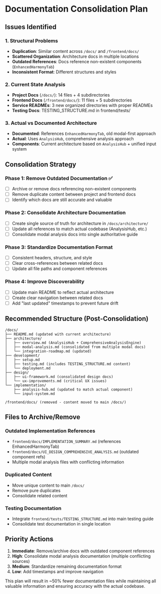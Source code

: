 # Documentation Consolidation Plan

## Issues Identified

### 1. **Structural Problems**
- **Duplication**: Similar content across `/docs/` and `/frontend/docs/`
- **Scattered Organization**: Architecture docs in multiple locations
- **Outdated References**: Docs reference non-existent components (`EnhancedHarmonyTab`)
- **Inconsistent Format**: Different structures and styles

### 2. **Current State Analysis**
- **Project Docs** (`/docs/`): 14 files + 4 subdirectories
- **Frontend Docs** (`/frontend/docs/`): 11 files + 5 subdirectories
- **Service READMEs**: 3 new organized directories with proper READMEs
- **Testing Docs**: TESTING_STRUCTURE.md in frontend/tests/

### 3. **Actual vs Documented Architecture**
- **Documented**: References `EnhancedHarmonyTab`, old modal-first approach
- **Actual**: Uses `AnalysisHub`, comprehensive analysis approach
- **Components**: Current architecture based on `AnalysisHub` + unified input system

## Consolidation Strategy

### Phase 1: Remove Outdated Documentation ✅
- [ ] Archive or remove docs referencing non-existent components
- [ ] Remove duplicate content between project and frontend docs
- [ ] Identify which docs are still accurate and valuable

### Phase 2: Consolidate Architecture Documentation
- [ ] Create single source of truth for architecture in `/docs/architecture/`
- [ ] Update all references to match actual codebase (AnalysisHub, etc.)
- [ ] Consolidate modal analysis docs into single authoritative guide

### Phase 3: Standardize Documentation Format
- [ ] Consistent headers, structure, and style
- [ ] Clear cross-references between related docs
- [ ] Update all file paths and component references

### Phase 4: Improve Discoverability
- [ ] Update main README to reflect actual architecture
- [ ] Create clear navigation between related docs
- [ ] Add "last updated" timestamps to prevent future drift

## Recommended Structure (Post-Consolidation)

```
/docs/
├── README.md (updated with current architecture)
├── architecture/
│   ├── overview.md (AnalysisHub + ComprehensiveAnalysisEngine)
│   ├── modal-analysis.md (consolidated from multiple modal docs)
│   └── integration-roadmap.md (updated)
├── development/
│   ├── setup.md
│   ├── testing.md (includes TESTING_STRUCTURE.md content)
│   └── deployment.md
├── design/
│   ├── ui-framework.md (consolidated design docs)
│   └── ux-improvements.md (critical UX issues)
└── implementation/
    ├── analysis-hub.md (updated to match actual component)
    └── input-system.md

/frontend/docs/ (removed - content moved to main /docs/)
```

## Files to Archive/Remove

### Outdated Implementation References
- `frontend/docs/IMPLEMENTATION_SUMMARY.md` (references EnhancedHarmonyTab)
- `frontend/docs/UI_DESIGN_COMPREHENSIVE_ANALYSIS.md` (outdated component refs)
- Multiple modal analysis files with conflicting information

### Duplicated Content
- Move unique content to main `/docs/`
- Remove pure duplicates
- Consolidate related content

### Testing Documentation
- Integrate `frontend/tests/TESTING_STRUCTURE.md` into main testing guide
- Consolidate test documentation in single location

## Priority Actions

1. **Immediate**: Remove/archive docs with outdated component references
2. **High**: Consolidate modal analysis documentation (multiple conflicting sources)
3. **Medium**: Standardize remaining documentation format
4. **Low**: Add timestamps and improve navigation

This plan will result in ~50% fewer documentation files while maintaining all valuable information and ensuring accuracy with the actual codebase.
